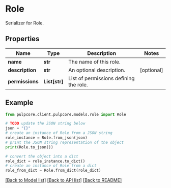 # Role

Serializer for Role.

## Properties

Name | Type | Description | Notes
------------ | ------------- | ------------- | -------------
**name** | **str** | The name of this role. | 
**description** | **str** | An optional description. | [optional] 
**permissions** | **List[str]** | List of permissions defining the role. | 

## Example

```python
from pulpcore.client.pulpcore.models.role import Role

# TODO update the JSON string below
json = "{}"
# create an instance of Role from a JSON string
role_instance = Role.from_json(json)
# print the JSON string representation of the object
print(Role.to_json())

# convert the object into a dict
role_dict = role_instance.to_dict()
# create an instance of Role from a dict
role_from_dict = Role.from_dict(role_dict)
```
[[Back to Model list]](../README.md#documentation-for-models) [[Back to API list]](../README.md#documentation-for-api-endpoints) [[Back to README]](../README.md)


